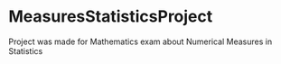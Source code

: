 # MeasuresStatisticsProject

Project was made for Mathematics exam about Numerical Measures in Statistics
